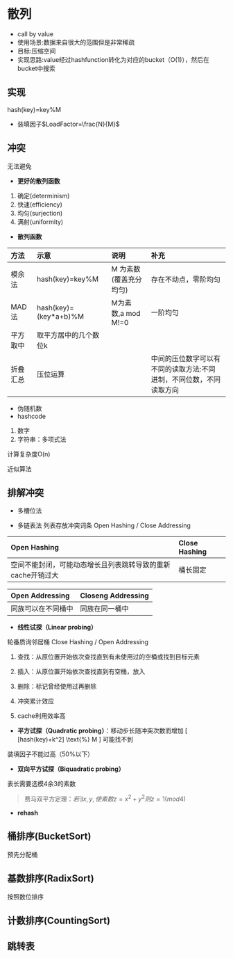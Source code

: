# 散列
* call by value
* 使用场景:数据来自很大的范围但是非常稀疏
* 目标:压缩空间
* 实现思路:value经过hashfunction转化为对应的bucket（O(1)），然后在bucket中搜索
## 实现
hash(key)=key%M
* 装填因子$LoadFactor=\frac{N}{M}$
## 冲突
无法避免
* __更好的散列函数__
1. 确定(determinism)
2. 快速(efficiency)
3. 均匀(surjection)
4. 满射(uniformity)
* __散列函数__

| 方法     | 示意                  | 说明                   | 补充                                                                |
|:---------|:----------------------|:-----------------------|:--------------------------------------------------------------------|
| 模余法   | hash(key)=key%M       | M 为素数(覆盖充分均匀) | 存在不动点，零阶均匀                                                |
| MAD法    | hash(key)=(key*a+b)%M | M为素数,a mod M!=0     | 一阶均匀                                                            |
| 平方取中 | 取平方居中的几个数位k |                        |                                                                     |
| 折叠汇总 | 压位运算              |                        | 中间的压位数字可以有不同的读取方法:不同进制，不同位数，不同读取方向 |

* 伪随机数
* hashcode
1. 数字
1. 字符串：多项式法

计算复杂度O(n)

近似算法

## 排解冲突
* 多槽位法



* 多链表法
列表存放冲突词条
Open Hashing
/
Close Addressing

| Open Hashing                                                | Close Hashing |
|:------------------------------------------------------------|:--------------|
| 空间不能封闭，可能动态增长且列表跳转导致的重新cache开销过大 | 桶长固定      |

| Open Addressing    | Closeng Addressing |
|:-------------------|:-------------------|
| 同族可以在不同桶中 | 同族在同一桶中     |

* __线性试探（Linear probing）__

轮番质询邻居桶
Close Hashing
/
Open Addressing
1. 查找：从原位置开始依次查找直到有未使用过的空桶或找到目标元素
1. 插入：从原位置开始依次查找直到有空桶，放入
1. 删除：标记曾经使用过再删除


1. 冲突累计效应
1. cache利用效率高


* __平方试探（Quadratic probing）__：移动步长随冲突次数而增加
\[
[hash(key)+k^2] \text{%} M
\]
可能找不到

装填因子不能过高（50%以下）
* __双向平方试探（Biquadratic probing）__

表长需要选模4余3的素数
>费马双平方定理：$若 \exists x,y ,使素数z=x^2+y^2 则z =1 (mod 4)$

* __rehash__

## 桶排序(BucketSort)
预先分配桶
## 基数排序(RadixSort)
按照数位排序
## 计数排序(CountingSort)

## 跳转表
